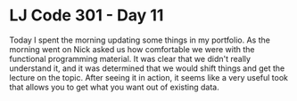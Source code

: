# LJ Code 301 - Day 11

Today I spent the morning updating some things in my portfolio. As the morning went on Nick asked us how comfortable we were with the functional programming material. It was clear that we didn't really understand it, and it was determined that we would shift things and get the lecture on the topic. After seeing it in action, it seems like a very useful took that allows you to get what you want out of existing data.
